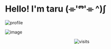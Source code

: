# Hello! I'm taru  (⌯'ⱅ'⌯ ^)∫

![profile](https://github.com/user-attachments/assets/5d629663-c91b-4b52-8889-ecbda604f43c)


![image](https://github.com/user-attachments/assets/19547091-4751-41f0-aeee-3aad85cf878d)

<div align="center">
<img src="https://visit-counter.vercel.app/counter.png?page=https%3A%2F%2Fgithub.com%2Ftaruscript&s=47&c=00ff00&bg=00000000&no=2&ff=digi&tb=&ta=" alt="visits">
</div>
